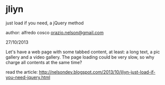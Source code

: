 jliyn
=====

just load if you need, a jQuery method

author: alfredo cosco orazio.nelson@gmail.com

27/10/2013

Let's have a web page with some tabbed content, at least: a long text, a pic gallery and a video gallery. The page loading could be very slow, so why charge all contents at the same time?

read the article: http://nelsondev.blogspot.com/2013/10/jliyn-just-load-if-you-need-jquery.html
